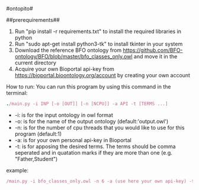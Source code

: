 #ontopito#

##prerequirements##

1. Run "pip install -r requirements.txt" to install the required libraries in python
2. Run "sudo apt-get install python3-tk" to install tkinter in your system
3. Download the reference BFO ontology from https://github.com/BFO-ontology/BFO/blob/master/bfo_classes_only.owl and move it in the current directory
4. Acquire your own Bioportal api-key from https://bioportal.bioontology.org/account by creating your own account

How to run:
You can run this program by using this command in the terminal:
```ruby
./main.py -i INP [-o [OUT]] [-n [NCPU]] -a API -t [TERMS ...]
```

- \-i: is for the input ontology in owl format
- \-o: is for the name of the output ontology (default:'output.owl')
- \-n: is for the number of cpu threads that you would like to use for this program (default:1)
- \-a: is for your own personal api-key in Bioportal
- \-t: is for apposing the desired terms. The terms should be comma seperated and in quatation marks if they are more than one (e.g. "Father,Student")

example:
```ruby
/main.py -i bfo_classes_only.owl -n 6 -a (use here your own api-key) -t Human
```
